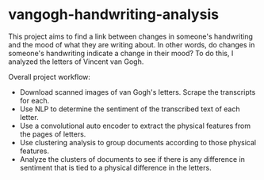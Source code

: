 # vangogh-handwriting-analysis

This project aims to find a link between changes in someone's handwriting and the mood of what they are writing about. In other words, do changes in someone's handwriting indicate a change in their mood? To do this, I analyzed the letters of Vincent van Gogh. 

Overall project workflow:
- Download scanned images of van Gogh's letters. Scrape the transcripts for each.
- Use NLP to determine the sentiment of the transcribed text of each letter.
- Use a convolutional auto encoder to extract the physical features from the pages of letters.
- Use clustering analysis to group documents according to those physical features.
- Analyze the clusters of documents to see if there is any difference in sentiment that is tied to a physical difference in the letters.
